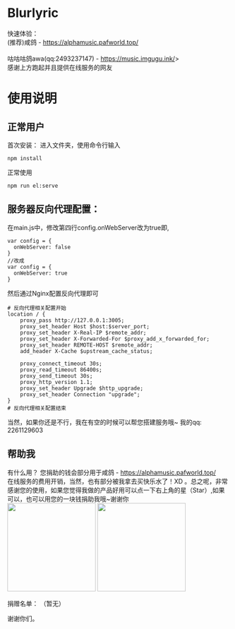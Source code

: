 # Blurlyric

快速体验：<br>
<a herf="https://alphamusic.pafworld.top/">(推荐)咸鸽 - https://alphamusic.pafworld.top/</a><br>
<br>
<a herf="https://music.imgugu.ink/">咕咕咕鸽awa(qq:2493237147) - https://music.imgugu.ink/</a>><br>
感谢上方跑起并且提供在线服务的网友

# 使用说明
## 正常用户
首次安装： 进入文件夹，使用命令行输入
```
npm install
```
正常使用
```
npm run el:serve
```


## 服务器反向代理配置：

在main.js中，修改第四行config.onWebServer改为true即,
```
var config = {
  onWebServer: false
}
//改成
var config = {
  onWebServer: true
}

```
 然后通过Nginx配置反向代理即可
```
# 反向代理相关配置开始
location / {
    proxy_pass http://127.0.0.1:3005;
    proxy_set_header Host $host:$server_port;
    proxy_set_header X-Real-IP $remote_addr;
    proxy_set_header X-Forwarded-For $proxy_add_x_forwarded_for;
    proxy_set_header REMOTE-HOST $remote_addr;
    add_header X-Cache $upstream_cache_status;

    proxy_connect_timeout 30s;
    proxy_read_timeout 86400s;
    proxy_send_timeout 30s;
    proxy_http_version 1.1;
    proxy_set_header Upgrade $http_upgrade;
    proxy_set_header Connection "upgrade";
}
# 反向代理相关配置结束
```


当然，如果你还是不行，我在有空的时候可以帮您搭建服务哦~
我的qq: 2261129603

## 帮助我
有什么用？ 您捐助的钱会部分用于<a herf="https://alphamusic.pafworld.top/">咸鸽 - https://alphamusic.pafworld.top/</a><br>在线服务的费用开销，当然，也有部分被我拿去买快乐水了！XD 。总之呢，非常感谢您的使用，如果您觉得我做的产品好用可以点一下右上角的星（Star）,如果可以，也可以用您的一块钱捐助我哦~谢谢你<br>
<img style="width: 200px" src="https://gozaoo.github.io/image/zfbSK.jpg">
<img style="width: 200px" src="https://gozaoo.github.io/image/wxSK.png"><br>

捐赠名单：
（暂无）

谢谢你们。
